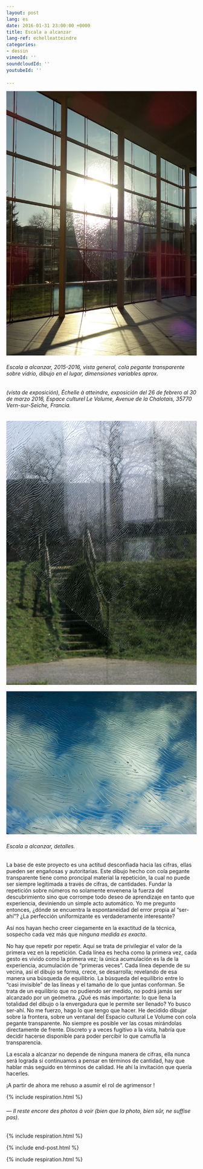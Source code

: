 ```yaml
---
layout: post
lang: es
date: 2016-01-31 23:00:00 +0000
title: Escala a alcanzar
lang-ref: echelleatteindre
categories:
- dessin
vimeoId: ''
soundcloudId: ''
youtubeId: ''

---
```

![](/imgs/echelle-a-atteindre-2015-2016-up.jpg)

###### _Escala a alcanzar_, 2015-2016, vista general, cola pegante transparente sobre vidrio, dibujo en el lugar, dimensiones variables aprox.

###### (vista de exposición), _Échelle à atteindre_, exposición del 26 de febrero al 30 de marzo 2016, Espace culturel Le Volume, Avenue de la Chalotais, 35770 Vern-sur-Seiche, Francia.

![](/imgs/echelle-a-atteindre-2015-2016-det-2-up.jpg)

![](/imgs/echelle-a-atteindre-2015-2016-det-1-up.jpg)

###### _Escala a alcanzar_, detalles.

La base de este proyecto es una actitud desconfiada hacia las cifras, ellas pueden ser engañosas y autoritarias. Este dibujo hecho con cola pegante transparente tiene como proncipal material la repetición, la cual no puede ser siempre legitimada a través de cifras, de cantidades. Fundar la repetición sobre números no solamente envenena la fuerza del descubrimiento sino que corrompe todo deseo de aprendizaje en tanto que experiencia, deviniendo un simple acto automático. Yo me pregunto entonces, ¿dónde se encuentra la espontaneidad del error propia al “ser-ahí”? ¿La perfección uniformizante es verdaderamente interesante?

Así nos hayan hecho creer ciegamente en la exactitud de la técnica, sospecho cada vez más que _ninguna medida es exacta_.

No hay que repetir por repetir. Aquí se trata de privilegiar el valor de la primera vez en la repetición. Cada línea es hecha como la primera vez, cada gesto es vivido como la primera vez; la única acumulación es la de la experiencia, acumulación de “primeras veces”. Cada línea depende de su vecina, así el dibujo se forma, crece, se desarrolla; revelando de esa manera una búsqueda de equilibrio. La búsqueda del equilibrio entre lo “casi invisible” de las líneas y el tamaño de lo que juntas conforman. Se trata de un equilibrio que no pudiendo ser medido, no podrá jamás ser alcanzado por un geómetra. ¿Qué es más importante: lo que llena la totalidad del dibujo o la envergadura que le permite ser llenado? Yo busco ser-ahí. No me fuerzo, hago lo que tengo que hacer. He decidido dibujar sobre la frontera, sobre un ventanal del Espacio cultural Le Volume con cola pegante transparente. No siempre es posible ver las cosas mirándolas directamente de frente. Discreto y a veces fugitivo a la vista, habría que decidir hacerse disponible para poder percibir lo que camufla la transparencia.

La escala a alcanzar no depende de ninguna manera de cifras, ella nunca será lograda si continuamos a pensar en términos de cantidad, hay que hablar más seguido en términos de calidad. He ahí la invitación que quería hacerles.

¡A partir de ahora me rehuso a asumir el rol de agrimensor !

{% include respiration.html %}

###### _— Il reste encore des photos à voir (bien que la photo, bien sûr, ne suffise pas)._

{% include respiration.html %}

{% include end-post.html %}

{% include respiration.html %}